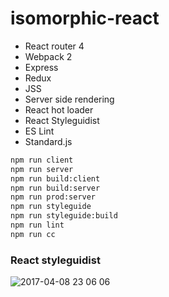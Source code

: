 # isomorphic-react

- React router 4
- Webpack 2
- Express
- Redux
- JSS
- Server side rendering
- React hot loader
- React Styleguidist
- ES Lint
- Standard.js

```bash
npm run client
npm run server
npm run build:client
npm run build:server
npm run prod:server
npm run styleguide
npm run styleguide:build
npm run lint
npm run cc
```

### React styleguidist

![2017-04-08 23 06 06](https://cloud.githubusercontent.com/assets/557190/24832044/02a8c7dc-1cb0-11e7-9138-2a4508cc9113.png)
